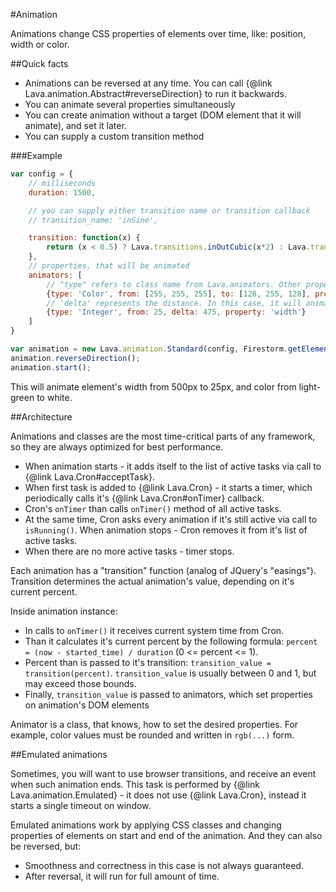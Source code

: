 
#Animation

Animations change CSS properties of elements over time, like: position, width or color.

##Quick facts

- Animations can be reversed at any time. You can call {@link Lava.animation.Abstract#reverseDirection} to run it backwards.
- You can animate several properties simultaneously
- You can create animation without a target (DOM element that it will animate), and set it later.
- You can supply a custom transition method

###Example

```javascript
var config = {
	// milliseconds
	duration: 1500,

	// you can supply either transition name or transition callback
	// transition_name: 'inSine',

	transition: function(x) {
		return (x < 0.5) ? Lava.transitions.inOutCubic(x*2) : Lava.transitions.inOutCubic(1 - (x - 0.5)*2);
	},
	// properties, that will be animated
	animators: [
		// "type" refers to class name from Lava.animators. Other properties represent config for that class
		{type: 'Color', from: [255, 255, 255], to: [128, 255, 128], property: 'background-color'},
		// 'delta' represents the distance. In this case, it will animate width from 25px to 500px
		{type: 'Integer', from: 25, delta: 475, property: 'width'}
	]
}

var animation = new Lava.animation.Standard(config, Firestorm.getElementById('example_element'));
animation.reverseDirection();
animation.start();
```

This will animate element's width from 500px to 25px, and color from light-green to white.

##Architecture

Animations and classes are the most time-critical parts of any framework, so they are always optimized for best performance.

- When animation starts - it adds itself to the list of active tasks via call to {@link Lava.Cron#acceptTask}.
- When first task is added to {@link Lava.Cron} - it starts a timer, which periodically calls it's {@link Lava.Cron#onTimer} callback.
- Cron's `onTimer` than calls `onTimer()` method of all active tasks.
- At the same time, Cron asks every animation if it's still active via call to `isRunning()`. When animation stops -
Cron removes it from it's list of active tasks.
- When there are no more active tasks - timer stops.

Each animation has a "transition" function (analog of JQuery's "easings"). Transition determines the actual animation's
value, depending on it's current percent.

Inside animation instance:
- In calls to `onTimer()` it receives current system time from Cron.
- Than it calculates it's current percent by the following formula: `percent = (now - started_time) / duration` (0 <= percent <= 1).
- Percent than is passed to it's transition: `transition_value = transition(percent)`.
	`transition_value` is usually between 0 and 1, but may exceed those bounds.
- Finally, `transition_value` is passed to animators, which set properties on animation's DOM elements

Animator is a class, that knows, how to set the desired properties.
For example, color values must be rounded and written in `rgb(...)` form.

##Emulated animations

Sometimes, you will want to use browser transitions, and receive an event when such animation ends.
This task is performed by {@link Lava.animation.Emulated} - it does not use {@link Lava.Cron},
instead it starts a single timeout on window.

Emulated animations work by applying CSS classes and changing properties of elements on start and end of the animation.
And they can also be reversed, but:
- Smoothness and correctness in this case is not always guaranteed.
- After reversal, it will run for full amount of time.